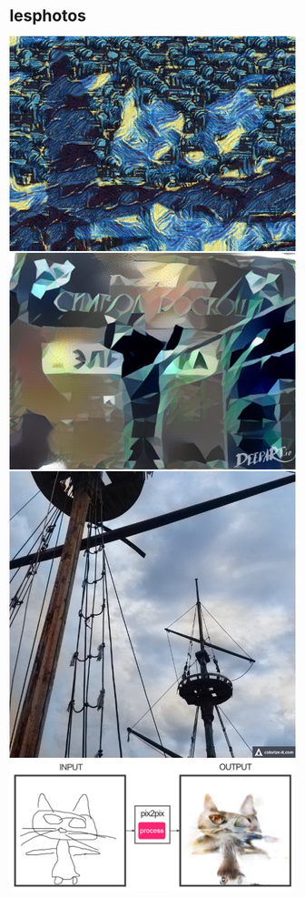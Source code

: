 # lesphotos
![alt text](https://github.com/laissezmoi/lesphotos/blob/master/e871d294-e15a-4488-81ed-62953cdad064.jpg "эта вещь изобретена укропами")
![alt text](https://github.com/laissezmoi/lesphotos/blob/master/64f347d97172a50e460dd46ae07b8c47.jpg "це я")
![alt text](https://github.com/laissezmoi/lesphotos/blob/master/6d62ba4e8133097d3ca4c812827469e8_13139bbc-43ee-4025-8b8e-0277fb00406e.png "я новый пират")
![alt text](https://github.com/laissezmoi/lesphotos/blob/master/pix2pix.png "це моя киця чернушка")


